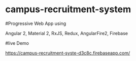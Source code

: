 # campus-recruitment-system

#Progressive Web App using

Angular 2,
Material 2,
RxJS,
Redux,
AngularFire2,
Firebase

#live Demo

https://campus-recruitment-syste-d3c8c.firebaseapp.com/